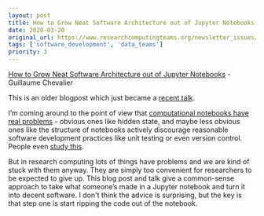 ```yaml
---
layout: post
title: How to Grow Neat Software Architecture out of Jupyter Notebooks - Guillaume Chevalier
date: 2020-03-20
original_url: https://www.researchcomputingteams.org/newsletter_issues/0015
tags: ['software_development', 'data_teams']
priority: 3
---
```


<!-- markdownlint-disable MD033 -->
<!-- markdownlint-disable MD041 -->
<!-- markdownlint-disable MD049 -->

[How to Grow Neat Software Architecture out of Jupyter Notebooks](https://guillaume-chevalier.com/how-to-grow-neat-software-architecture-out-of-jupyter-notebooks/) - Guillaume Chevalier

This is an older blogpost which just became a [recent talk](https://www.youtube.com/watch?v=K4QN27IKr0g).

I’m coming around to the point of view that [computational notebooks have real problems](https://docs.google.com/presentation/d/1n2RlMdmv1p25Xy5thJUhkKGvjtV-dkAIsUXP-AL4ffI/edit#slide=id.g362da58057_0_1) - obvious ones like hidden state, and maybe less obvious ones like the structure of notebooks actively discourage reasonable software development practices like unit testing or even version control.  People even [study this](http://web.eecs.utk.edu/~azh/blog/notebookpainpoints.html).

But in research computing lots of things have problems and we are kind of stuck with them anyway.  They are simply too convenient for researchers to be expected to give up.  This blog post and talk give a common-sense approach to take what someone’s made in a Jupyter notebook and turn it into decent software.  I don't think the advice is surprising, but the key is that step one is start ripping the code out of the notebook.

